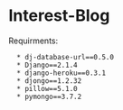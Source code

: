 # Interest-Blog

Requirments:
      
      * dj-database-url==0.5.0
      * Django==2.1.4
      * django-heroku==0.3.1
      * djongo==1.2.32
      * pillow==5.1.0
      * pymongo==3.7.2
